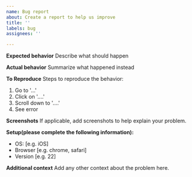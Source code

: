 ```yaml
---
name: Bug report
about: Create a report to help us improve
title: ''
labels: bug
assignees: ''

---
```


**Expected behavior**
Describe what should happen

**Actual behavior**
Summarize what happened instead

**To Reproduce**
Steps to reproduce the behavior:
1. Go to '...'
2. Click on '....'
3. Scroll down to '....'
4. See error

**Screenshots**
If applicable, add screenshots to help explain your problem.

**Setup(please complete the following information):**
 - OS: [e.g. iOS]
 - Browser [e.g. chrome, safari]
 - Version [e.g. 22]

**Additional context**
Add any other context about the problem here.
